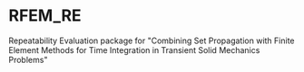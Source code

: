 # RFEM_RE
Repeatability Evaluation package for "Combining Set Propagation with Finite Element Methods for Time Integration in Transient Solid Mechanics Problems"
